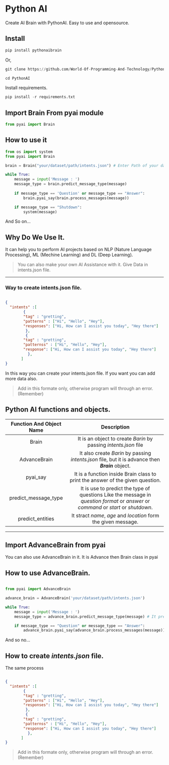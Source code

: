 # Python AI

Create AI Brain with PythonAI.
Easy to use and opensource. 

## Install

```python
pip install pythonaibrain
```
Or,

```python
git clone https://github.com/World-Of-Programming-And-Technology/PythonAI.git
```

```python
cd PythonAI
```

Install requirements. 

```python
pip install -r requirements.txt
```

## Import Brain From pyai module

```python
from pyai import Brain
```

## How to use it

```python
from os import system
from pyai import Brain

brain = Brain("your/dataset/path/intents.json") # Enter Path of your dataset.

while True:
	message = input('Message : ')
	message_type = brain.predict_message_type(message)
	
	if message_type == 'Question' or message_type == "Answer":
		brain.pyai_say(brain.process_messages(message))

	if message_type == "Shutdown":
		system(message)
```

And So on...

## Why Do We Use It.

It can help you to perform AI projects based on NLP (Nature Language Processing), ML (Mechine Learning) and DL (Deep Learning).

> You can also make your own AI Assistance with it.
> Give Data in intents.json file.

---

### Way to create intents.json file.

```json

{
  "intents" :[
        {
        "tag" : "gretting",
        "patterns" : ["Hi", "Hello", "Hey"],
        "responses": ["Hi, How can I assist you today", "Hey there"]
         },
         {
        "tag" : "gretting",
        "patternss" : ["Hi", "Hello", "Hey"],
        "response": ["Hi, How can I assist you today", "Hey there"]
          },
       ]
}
```

In this way you can create your intents.json  file. If you want you can add more data also.

> Add in this formate only, otherwise program will through an error. (Remember)

## Python AI functions and objects. 

| Function And Object Name| Description |
| :---: | :---: |
| Brain | It is an object to create *Barin* by passing *intents.json* file |
| AdvanceBrain | It also create *Barin* by passing *intents.json* file, but it is advance then ***Brain*** object. |
| pyai_say | It is a function inside Brain class to print the answer of the given question. |
| predict_message_type | It is use to predict the type  of questions Like the message in *question format* or *answer* or *command* or *start* or *shutdown*. |
| predict_entities | It stract *name*, *age* and *location* form the given message. |

---

## Import AdvanceBrain from pyai

You can also use AdvanceBrain in it. It is Advance then Brain class in pyai

## How to use AdvanceBrain.

```python

from pyai import AdvanceBrain

advance_brain = AdvanceBrain('your/dataset/path/intents.json') 

while True:
	message = input('Message : ')
	message_type = advance_brain.predict_message_type(message) # It predict the message type.

	if message_type == "Question" or message_type == "Answer":
		advance_brain.pyai_say(advance_brain.process_messages(message)) # It can process the input message and print the output.

```

And so no...

## How to create ***_intents.json_*** file.

The same process

```json

{
  "intents" :[
        {
        "tag" : "gretting",
        "patterns" : ["Hi", "Hello", "Hey"],
        "responses": ["Hi, How can I assist you today", "Hey there"]
         },
         {
        "tag" : "gretting",
        "patternss" : ["Hi", "Hello", "Hey"],
        "response": ["Hi, How can I assist you today", "Hey there"]
          },
       ]
}
```

> Add in this formate only, otherwise program will through an error. (Remember)
